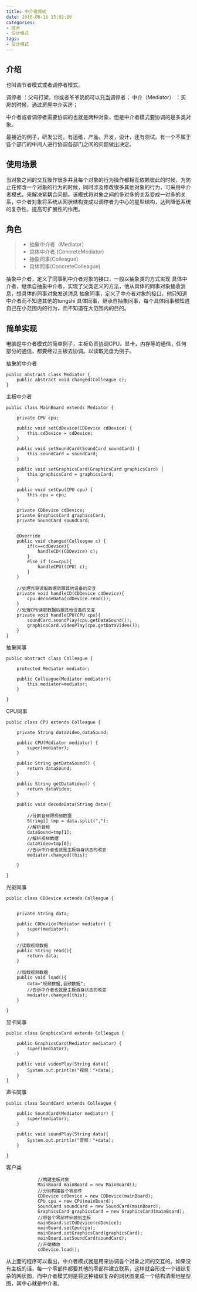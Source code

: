 ```yaml
---
title: 中介者模式
date: 2016-06-16 15:02:09
categories:
- 技术
- 设计模式
tags:
- 设计模式
---
```


## 介绍

也叫调节者模式或者调停者模式。

调停者            ：父母打架，你或者爷爷奶奶可以充当调停者；
中介（Mediator）  ：买房的时候，通过房屋中介买房；

中介者或者调停者需要协调的也就是两种对象，但是中介者模式要协调的是多类对象。

最接近的例子，研发公司，有运维，产品，开发，设计，还有测试。有一个不属于各个部门的中间人进行协调各部门之间的问题做出决定。

## 使用场景

当对象之间的交互操作很多并且每个对象的行为操作都相互依赖彼此的时候，为防止在修改一个对象的行为的时候，同时涉及修改很多其他对象的行为，可采用中介者模式，来解决紧耦合问题。该模式将对象之间的多对多的关系变成一对多的关系，中介者对象将系统从网状结构变成以调停者为中心的星型结构，达到降低系统的复杂性，提高可扩展性的作用。

## 角色

> *  抽象中介者（Mediator）
> *  具体中介者 (ConcreteMediator)
> *  抽象同事(Colleague)
> *  具体同事(ConcreteColleague)

抽象中介者，定义了同事到中介者对象的接口，一般以抽象类的方式实现
具体中介者，继承自抽象中介者，实现了父类定义的方法，他从具体的同事对象接收消息，想具体的同事对象发送消息
抽象同事，定义了中介者对象的接口，他只知道中介者而不知道其他的tongshi
具体同事，继承自抽象同事，每个具体同事都知道自己在小范围内的行为，而不知道在大范围内的目的。



## 简单实现


电脑是中介者模式的简单例子，主板负责协调CPU，显卡，内存等的通信，任何部分的通信，都要经过主板去协调。以读取光盘为例子。

抽象的中介者
```
public abstract class Mediator {
    public abstract void changed(Colleague c);
}

```

主板中介者
```
public class MainBoard extends Mediator {

    private CPU cpu;

    public void setCdDevice(CDDevice cdDevice) {
        this.cdDevice = cdDevice;
    }

    public void setSoundCard(SoundCard soundCard) {
        this.soundCard = soundCard;
    }

    public void setGraphicsCard(GraphicsCard graphicsCard) {
        this.graphicsCard = graphicsCard;
    }

    public void setCpu(CPU cpu) {
        this.cpu = cpu;
    }

    private CDDevice cdDevice;
    private GraphicsCard graphicsCard;
    private SoundCard soundCard;


    @Override
    public void changed(Colleague c) {
        if(c==cdDevice){
            handleCD((CDDevice) c);
        }
        else if (c==cpu){
            handleCPU((CPU) c);
        }
    }

    //处理光驱读取数据后跟其他设备的交互
    private void handleCD(CDDevice cdDevice){
        cpu.decodeData(cdDevice.read());
    }
    //处理CPU读取数据后跟其他设备的交互
    private void handleCPU(CPU cpu){
        soundCard.soundPlay(cpu.getDataSound());
        graphicsCard.videoPlay(cpu.getDataVideo());
    }
}

```

抽象同事
```
public abstract class Colleague {

    protected Mediator mediator;

    public Colleague(Mediator mediator){
        this.mediator=mediator;
    }

}

```

CPU同事
```
public class CPU extends Colleague {

    private String dataVideo,dataSound;

    public CPU(Mediator mediator) {
        super(mediator);
    }

    public String getDataSound() {
        return dataSound;
    }

    public String getDataVideo() {
        return dataVideo;
    }

    public void decodeData(String data){

        //分割音频跟视频数据
        String[] tmp = data.split(",");
        //解析音频
        dataSound=tmp[1];
        //解析视频数据
        dataVideo=tmp[0];
        //告诉中介者也就是主板自身状态的改变
        mediator.changed(this);

    }

}
```

光驱同事
```
public class CDDevice extends Colleague {


    private String data;

    public CDDevice(Mediator mediator) {
        super(mediator);
    }

    //读取视频数据
    public String read(){
        return data;
    }

    //加载视频数据
    public void load(){
        data="视频数据,音频数据";
        //告诉中介者也就是主板自身状态的改变
        mediator.changed(this);
    }

}
```

显卡同事
```
public class GraphicsCard extends Colleague {

    public GraphicsCard(Mediator mediator) {
        super(mediator);
    }

    public void videoPlay(String data){
        System.out.println("视频："+data);
    }
}

```

声卡同事
```
public class SoundCard extends Colleague {

    public SoundCard(Mediator mediator) {
        super(mediator);
    }

    public void soundPlay(String data){
        System.out.println("音频："+data);
    }

}

```

客户类
```
            //构建主板对象
		    MainBoard mainBoard = new MainBoard();
            //分别构建各个零部件
		    CDDevice cdDevice = new CDDevice(mainBoard);
		    CPU cpu = new CPU(mainBoard);
		    SoundCard soundCard = new SoundCard(mainBoard);
		    GraphicsCard graphicsCard = new GraphicsCard(mainBoard);
		    //将各个零部件安装到主板
		    mainBoard.setCdDevice(cdDevice);
		    mainBoard.setCpu(cpu);
		    mainBoard.setGraphicsCard(graphicsCard);
		    mainBoard.setSoundCard(soundCard);
		    //开始播放
		    cdDevice.load();
```

从上面的程序可以看出，中介者模式就是用来协调各个对象之间的交互的。如果没有主板的话，每一个零部件都要其他的零部件建立联系，这样就会形成一个错综复杂的网状图，而中介者模式则是将这种错综复杂的网状图变成一个结构清晰地星型图，其中心就是中介者。